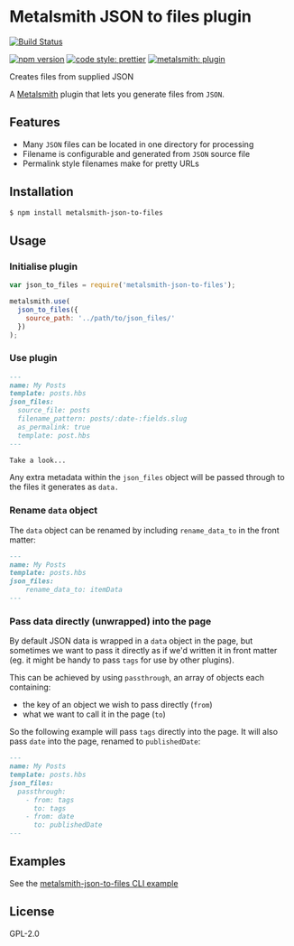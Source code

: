 # Metalsmith JSON to files plugin

[![Build Status][travis-badge]][travis-url]

[![npm version][npm-badge]][npm-url]
[![code style: prettier][prettier-badge]][prettier-url]
[![metalsmith: plugin][metalsmith-badge]][metalsmith-url]

Creates files from supplied JSON

A [Metalsmith](https://github.com/segmentio/metalsmith) plugin that lets you generate files from `JSON`.

## Features

- Many `JSON` files can be located in one directory for processing
- Filename is configurable and generated from `JSON` source file
- Permalink style filenames make for pretty URLs

## Installation

```bash
$ npm install metalsmith-json-to-files
```

## Usage

### Initialise plugin

```js
var json_to_files = require('metalsmith-json-to-files');

metalsmith.use(
  json_to_files({
    source_path: '../path/to/json_files/'
  })
);
```

### Use plugin

```md
---
name: My Posts
template: posts.hbs
json_files:
  source_file: posts
  filename_pattern: posts/:date-:fields.slug
  as_permalink: true
  template: post.hbs
---

Take a look...
```

Any extra metadata within the `json_files` object will be passed through to the files it generates as `data.`

### Rename `data` object

The `data` object can be renamed by including `rename_data_to` in the front matter:
```md
---
name: My Posts
template: posts.hbs
json_files:
    rename_data_to: itemData
---
```

### Pass data directly (unwrapped) into the page

By default JSON data is wrapped in a `data` object in the page, but sometimes we want to pass it directly as if we'd written it in front matter (eg. it might be handy to pass `tags` for use by other plugins).

This can be achieved by using `passthrough`, an array of objects each containing:
- the key of an object we wish to pass directly (`from`)
- what we want to call it in the page (`to`)

So the following example will pass `tags` directly into the page. It will also pass `date` into the page, renamed to `publishedDate`: 
```md
---
name: My Posts
template: posts.hbs
json_files:
  passthrough:
    - from: tags
      to: tags
    - from: date
      to: publishedDate
---
```


## Examples

See the [metalsmith-json-to-files CLI example](https://github.com/toddmorey/metalsmith-json-to-files-example)

## License

GPL-2.0

[travis-badge]: https://travis-ci.org/woodyrew/metalsmith-json-to-files.svg
[travis-url]: https://travis-ci.org/woodyrew/metalsmith-json-to-files
[npm-badge]: https://img.shields.io/npm/v/metalsmith-json-to-files.svg
[npm-url]: https://www.npmjs.com/package/metalsmith-json-to-files
[prettier-badge]: https://img.shields.io/badge/code_style-prettier-ff69b4.svg
[prettier-url]: https://github.com/prettier/prettier
[metalsmith-badge]: https://img.shields.io/badge/metalsmith-plugin-green.svg?longCache=true
[metalsmith-url]: http://metalsmith.io
